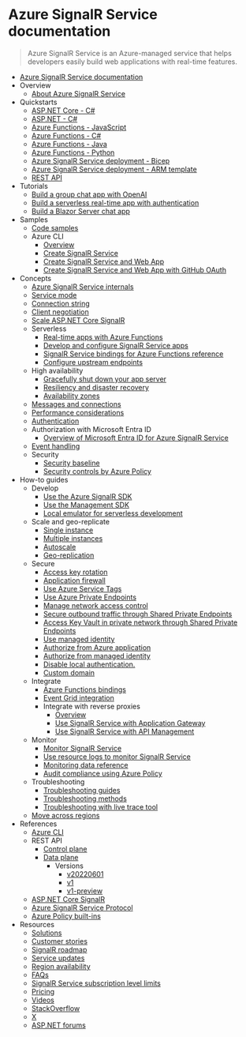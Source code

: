 # Azure SignalR Service documentation
> Azure SignalR Service is an Azure-managed service that helps developers easily build web applications with real-time features.
  - [Azure SignalR Service documentation](https://learn.microsoft.com/en-us/azure/azure-signalr/)
  - Overview
    - [About Azure SignalR Service](https://learn.microsoft.com/en-us/azure/azure-signalr/signalr-overview)
  - Quickstarts
    - [ASP.NET Core - C#](https://learn.microsoft.com/en-us/azure/azure-signalr/signalr-quickstart-dotnet-core)
    - [ASP.NET - C#](https://learn.microsoft.com/en-us/azure/azure-signalr/signalr-quickstart-dotnet)
    - [Azure Functions - JavaScript](https://learn.microsoft.com/en-us/azure/azure-signalr/signalr-quickstart-azure-functions-javascript)
    - [Azure Functions - C#](https://learn.microsoft.com/en-us/azure/azure-signalr/signalr-quickstart-azure-functions-csharp)
    - [Azure Functions - Java](https://learn.microsoft.com/en-us/azure/azure-signalr/signalr-quickstart-azure-functions-java)
    - [Azure Functions - Python](https://learn.microsoft.com/en-us/azure/azure-signalr/signalr-quickstart-azure-functions-python)
    - [Azure SignalR Service deployment - Bicep](https://learn.microsoft.com/en-us/azure/azure-signalr/signalr-quickstart-azure-signalr-service-bicep)
    - [Azure SignalR Service deployment - ARM template](https://learn.microsoft.com/en-us/azure/azure-signalr/signalr-quickstart-azure-signalr-service-arm-template)
    - [REST API](https://learn.microsoft.com/en-us/azure/azure-signalr/signalr-quickstart-rest-api)
  - Tutorials
    - [Build a group chat app with OpenAI](https://learn.microsoft.com/en-us/azure/azure-signalr/signalr-tutorial-group-chat-with-openai)
    - [Build a serverless real-time app with authentication](https://learn.microsoft.com/en-us/azure/azure-signalr/signalr-tutorial-authenticate-azure-functions)
    - [Build a Blazor Server chat app](https://learn.microsoft.com/en-us/azure/azure-signalr/signalr-tutorial-build-blazor-server-chat-app)
  - Samples
    - [Code samples](https://github.com/aspnet/AzureSignalR-samples)
    - Azure CLI
      - [Overview](https://learn.microsoft.com/en-us/azure/azure-signalr/signalr-reference-cli)
      - [Create SignalR Service](https://learn.microsoft.com/en-us/azure/azure-signalr/scripts/signalr-cli-create-service)
      - [Create SignalR Service and Web App](https://learn.microsoft.com/en-us/azure/azure-signalr/scripts/signalr-cli-create-with-app-service)
      - [Create SignalR Service and Web App with GitHub OAuth](https://learn.microsoft.com/en-us/azure/azure-signalr/scripts/signalr-cli-create-with-app-service-github-oauth)
  - Concepts
    - [Azure SignalR Service internals](https://learn.microsoft.com/en-us/azure/azure-signalr/signalr-concept-internals)
    - [Service mode](https://learn.microsoft.com/en-us/azure/azure-signalr/concept-service-mode)
    - [Connection string](https://learn.microsoft.com/en-us/azure/azure-signalr/concept-connection-string)
    - [Client negotiation](https://learn.microsoft.com/en-us/azure/azure-signalr/signalr-concept-client-negotiation)
    - [Scale ASP.NET Core SignalR](https://learn.microsoft.com/en-us/azure/azure-signalr/signalr-concept-scale-aspnet-core)
    - Serverless
      - [Real-time apps with Azure Functions](https://learn.microsoft.com/en-us/azure/azure-signalr/signalr-concept-azure-functions)
      - [Develop and configure SignalR Service apps](https://learn.microsoft.com/en-us/azure/azure-signalr/signalr-concept-serverless-development-config)
      - [SignalR Service bindings for Azure Functions reference](https://learn.microsoft.com/en-us/azure/azure-functions/functions-bindings-signalr-service)
      - [Configure upstream endpoints](https://learn.microsoft.com/en-us/azure/azure-signalr/concept-upstream)
    - High availability
      - [Gracefully shut down your app server](https://learn.microsoft.com/en-us/azure/azure-signalr/server-graceful-shutdown)
      - [Resiliency and disaster recovery](https://learn.microsoft.com/en-us/azure/azure-signalr/signalr-concept-disaster-recovery)
      - [Availability zones](https://learn.microsoft.com/en-us/azure/azure-signalr/availability-zones)
    - [Messages and connections](https://learn.microsoft.com/en-us/azure/azure-signalr/signalr-concept-messages-and-connections)
    - [Performance considerations](https://learn.microsoft.com/en-us/azure/azure-signalr/signalr-concept-performance)
    - [Authentication](https://learn.microsoft.com/en-us/azure/azure-signalr/signalr-concept-authenticate-oauth)
    - Authorization with Microsoft Entra ID
      - [Overview of Microsoft Entra ID for Azure SignalR Service](https://learn.microsoft.com/en-us/azure/azure-signalr/signalr-concept-authorize-azure-active-directory)
    - [Event handling](https://learn.microsoft.com/en-us/azure/azure-signalr/signalr-concept-event-grid-integration)
    - Security
      - [Security baseline](https://learn.microsoft.com/security/benchmark/azure/baselines/signalr-security-baseline?toc=/azure/azure-signalr/TOC.json)
      - [Security controls by Azure Policy](https://learn.microsoft.com/en-us/azure/azure-signalr/security-controls-policy)
  - How-to guides
    - Develop
      - [Use the Azure SignalR SDK](https://learn.microsoft.com/en-us/azure/azure-signalr/signalr-howto-use)
      - [Use the Management SDK](https://learn.microsoft.com/en-us/azure/azure-signalr/signalr-howto-use-management-sdk)
      - [Local emulator for serverless development](https://learn.microsoft.com/en-us/azure/azure-signalr/signalr-howto-emulator)
    - Scale and geo-replicate
      - [Single instance](https://learn.microsoft.com/en-us/azure/azure-signalr/signalr-howto-scale-signalr)
      - [Multiple instances](https://learn.microsoft.com/en-us/azure/azure-signalr/signalr-howto-scale-multi-instances)
      - [Autoscale](https://learn.microsoft.com/en-us/azure/azure-signalr/signalr-howto-scale-autoscale)
      - [Geo-replication](https://learn.microsoft.com/en-us/azure/azure-signalr/howto-enable-geo-replication)
    - Secure
      - [Access key rotation](https://learn.microsoft.com/en-us/azure/azure-signalr/signalr-howto-key-rotation)
      - [Application firewall](https://learn.microsoft.com/en-us/azure/azure-signalr/signalr-howto-configure-application-firewall)
      - [Use Azure Service Tags](https://learn.microsoft.com/en-us/azure/azure-signalr/howto-service-tags)
      - [Use Azure Private Endpoints](https://learn.microsoft.com/en-us/azure/azure-signalr/howto-private-endpoints)
      - [Manage network access control](https://learn.microsoft.com/en-us/azure/azure-signalr/howto-network-access-control)
      - [Secure outbound traffic through Shared Private Endpoints](https://learn.microsoft.com/en-us/azure/azure-signalr/howto-shared-private-endpoints)
      - [Access Key Vault in private network through Shared Private Endpoints](https://learn.microsoft.com/en-us/azure/azure-signalr/howto-shared-private-endpoints-key-vault)
      - [Use managed identity](https://learn.microsoft.com/en-us/azure/azure-signalr/howto-use-managed-identity)
      - [Authorize from Azure application](https://learn.microsoft.com/en-us/azure/azure-signalr/signalr-howto-authorize-application)
      - [Authorize from managed identity](https://learn.microsoft.com/en-us/azure/azure-signalr/signalr-howto-authorize-managed-identity)
      - [Disable local authentication.](https://learn.microsoft.com/en-us/azure/azure-signalr/howto-disable-local-auth)
      - [Custom domain](https://learn.microsoft.com/en-us/azure/azure-signalr/howto-custom-domain)
    - Integrate
      - [Azure Functions bindings](https://learn.microsoft.com/en-us/azure/azure-signalr/signalr-concept-azure-functions)
      - [Event Grid integration](https://learn.microsoft.com/en-us/azure/azure-signalr/signalr-howto-event-grid-integration)
      - Integrate with reverse proxies
        - [Overview](https://learn.microsoft.com/en-us/azure/azure-signalr/signalr-howto-reverse-proxy-overview)
        - [Use SignalR Service with Application Gateway](https://learn.microsoft.com/en-us/azure/azure-signalr/signalr-howto-work-with-app-gateway)
        - [Use SignalR Service with API Management](https://learn.microsoft.com/en-us/azure/azure-signalr/signalr-howto-work-with-apim)
    - Monitor
      - [Monitor SignalR Service](https://learn.microsoft.com/en-us/azure/azure-signalr/monitor-signalr)
      - [Use resource logs to monitor SignalR Service](https://learn.microsoft.com/en-us/azure/azure-signalr/signalr-howto-diagnostic-logs)
      - [Monitoring data reference](https://learn.microsoft.com/en-us/azure/azure-signalr/monitor-signalr-reference)
      - [Audit compliance using Azure Policy](https://learn.microsoft.com/en-us/azure/azure-signalr/signalr-howto-azure-policy)
    - Troubleshooting
      - [Troubleshooting guides](https://learn.microsoft.com/en-us/azure/azure-signalr/signalr-howto-troubleshoot-guide)
      - [Troubleshooting methods](https://learn.microsoft.com/en-us/azure/azure-signalr/signalr-howto-troubleshoot-method)
      - [Troubleshooting with live trace tool](https://learn.microsoft.com/en-us/azure/azure-signalr/signalr-howto-troubleshoot-live-trace)
    - [Move across regions](https://learn.microsoft.com/en-us/azure/azure-signalr/signalr-howto-move-across-regions)
  - References
    - [Azure CLI](https://learn.microsoft.com/cli/azure/signalr)
    - REST API
      - [Control plane](https://learn.microsoft.com/rest/api/signalr)
      - [Data plane](https://learn.microsoft.com/en-us/azure/azure-signalr/signalr-reference-data-plane-rest-api)
        - Versions
          - [v20220601](https://learn.microsoft.com/en-us/azure/azure-signalr/swagger/signalr-data-plane-rest-v20220601)
          - [v1](https://learn.microsoft.com/en-us/azure/azure-signalr/swagger/signalr-data-plane-rest-v1)
          - [v1-preview](https://learn.microsoft.com/en-us/azure/azure-signalr/swagger/signalr-data-plane-rest-v1-preview)
    - [ASP.NET Core SignalR](https://learn.microsoft.com/aspnet/core/signalr/introduction)
    - [Azure SignalR Service Protocol](https://github.com/Azure/azure-signalr/blob/dev/specs/ServiceProtocol)
    - [Azure Policy built-ins](https://learn.microsoft.com/en-us/azure/azure-signalr/policy-reference)
  - Resources
    - [Solutions](https://learn.microsoft.com/azure/architecture/)
    - [Customer stories](https://customers.microsoft.com/en-us/search?sq=signalr)
    - [SignalR roadmap](https://github.com/dotnet/aspnetcore/wiki/)
    - [Service updates](https://azure.microsoft.com/updates/)
    - [Region availability](https://azure.microsoft.com/global-infrastructure/services/?products=signalr-service)
    - [FAQs](https://learn.microsoft.com/en-us/azure/azure-signalr/signalr-resource-faq.yml)
    - [SignalR Service subscription level limits](https://learn.microsoft.com/en-us/azure/azure-resource-manager/management/azure-subscription-service-limits)
    - [Pricing](https://azure.microsoft.com/pricing/details/signalr-service/)
    - [Videos](https://www.youtube.com/results?search_query=Azure+SignalR+Core)
    - [StackOverflow](https://stackoverflow.com/search?q=signalr+service)
    - [X](https://x.com/SignalR)
    - [ASP.NET forums](https://social.msdn.microsoft.com/Forums/en-US/home?forum=aspsignalr)

